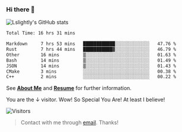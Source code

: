 ### Hi there 👋

![Lslightly's GitHub stats](https://github-readme-stats.vercel.app/api?username=lslightly&show_icons=true&theme=transparent)

<!--START_SECTION:waka-->

```txt
Total Time: 16 hrs 31 mins

Markdown     7 hrs 53 mins   ████████████░░░░░░░░░░░░░   47.76 %
Rust         7 hrs 44 mins   ███████████▓░░░░░░░░░░░░░   46.79 %
Other        16 mins         ▒░░░░░░░░░░░░░░░░░░░░░░░░   01.63 %
Bash         14 mins         ▒░░░░░░░░░░░░░░░░░░░░░░░░   01.49 %
JSON         14 mins         ▒░░░░░░░░░░░░░░░░░░░░░░░░   01.43 %
CMake        3 mins          ░░░░░░░░░░░░░░░░░░░░░░░░░   00.38 %
C++          2 mins          ░░░░░░░░░░░░░░░░░░░░░░░░░   00.22 %
```

<!--END_SECTION:waka-->

See [**About Me**](https://lslightly.github.io/about) and [**Resume**](https://github.com/Lslightly/resume) for further information.

You are the ↓ visitor. Wow! So Special You Are! At least I believe!

![Visitors](https://api.visitorbadge.io/api/visitors?path=https%3A%2F%2Fgithub.com%2FLslightly&countColor=%23f47373)

> Contact with me through [email](mailto:lqw332664203@mail.ustc.edu.cn). Thanks!
